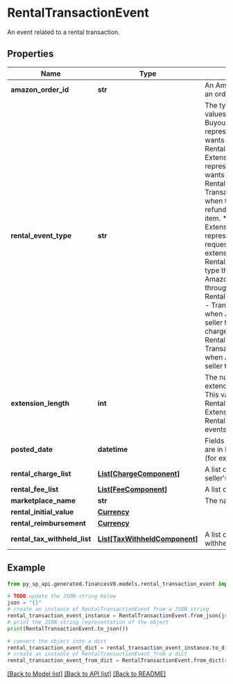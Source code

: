 # RentalTransactionEvent

An event related to a rental transaction.

## Properties

Name | Type | Description | Notes
------------ | ------------- | ------------- | -------------
**amazon_order_id** | **str** | An Amazon-defined identifier for an order. | [optional] 
**rental_event_type** | **str** | The type of rental event.  Possible values:  * RentalCustomerPayment-Buyout - Transaction type that represents when the customer wants to buy out a rented item.  * RentalCustomerPayment-Extension - Transaction type that represents when the customer wants to extend the rental period.  * RentalCustomerRefund-Buyout - Transaction type that represents when the customer requests a refund for the buyout of the rented item.  * RentalCustomerRefund-Extension - Transaction type that represents when the customer requests a refund over the extension on the rented item.  * RentalHandlingFee - Transaction type that represents the fee that Amazon charges sellers who rent through Amazon.  * RentalChargeFailureReimbursement - Transaction type that represents when Amazon sends money to the seller to compensate for a failed charge.  * RentalLostItemReimbursement - Transaction type that represents when Amazon sends money to the seller to compensate for a lost item. | [optional] 
**extension_length** | **int** | The number of days that the buyer extended an already rented item. This value is only returned for RentalCustomerPayment-Extension and RentalCustomerRefund-Extension events. | [optional] 
**posted_date** | **datetime** | Fields with a schema type of date are in ISO 8601 date time format (for example GroupBeginDate). | [optional] 
**rental_charge_list** | [**List[ChargeComponent]**](ChargeComponent.md) | A list of charge information on the seller&#39;s account. | [optional] 
**rental_fee_list** | [**List[FeeComponent]**](FeeComponent.md) | A list of fee component information. | [optional] 
**marketplace_name** | **str** | The name of the marketplace. | [optional] 
**rental_initial_value** | [**Currency**](Currency.md) |  | [optional] 
**rental_reimbursement** | [**Currency**](Currency.md) |  | [optional] 
**rental_tax_withheld_list** | [**List[TaxWithheldComponent]**](TaxWithheldComponent.md) | A list of information about taxes withheld. | [optional] 

## Example

```python
from py_sp_api.generated.financesV0.models.rental_transaction_event import RentalTransactionEvent

# TODO update the JSON string below
json = "{}"
# create an instance of RentalTransactionEvent from a JSON string
rental_transaction_event_instance = RentalTransactionEvent.from_json(json)
# print the JSON string representation of the object
print(RentalTransactionEvent.to_json())

# convert the object into a dict
rental_transaction_event_dict = rental_transaction_event_instance.to_dict()
# create an instance of RentalTransactionEvent from a dict
rental_transaction_event_from_dict = RentalTransactionEvent.from_dict(rental_transaction_event_dict)
```
[[Back to Model list]](../README.md#documentation-for-models) [[Back to API list]](../README.md#documentation-for-api-endpoints) [[Back to README]](../README.md)


